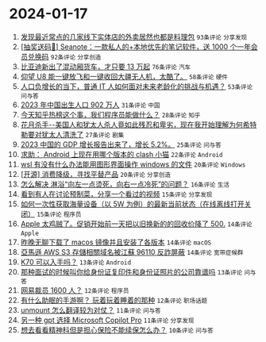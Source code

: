 # 2024-01-17

1. [发现最近常点的几家线下实体店的外卖居然也都是料理包](https://www.v2ex.com/t/1009248) `93条评论` `分享发现`
1. [[抽奖送码🎁] Seanote：一款私人的+本地优先的笔记软件，送 1000 个一年会员兑换码](https://www.v2ex.com/t/1009230) `92条评论` `分享创造`
1. [比亚迪新出了混动厢货车，才只要 13 万起](https://www.v2ex.com/t/1009228) `76条评论` `汽车`
1. [仰望 U8 能一键放飞和一键收回大疆无人机，太酷了。](https://www.v2ex.com/t/1009219) `58条评论` `硬件`
1. [人口负增长的当下，普通 IT 人如何面对未来老龄化的挑战与机遇？](https://www.v2ex.com/t/1009227) `53条评论` `问与答`
1. [2023 年中国出生人口 902 万人](https://www.v2ex.com/t/1009261) `31条评论` `中国`
1. [今天知乎热榜这个事，我们程序员能做什么？](https://www.v2ex.com/t/1009243) `28条评论` `知乎`
1. [花月杀手--美国人和犹太人杀人竟如此残忍和卑劣，现在我开始理解为何希特勒要对犹太人清洗了](https://www.v2ex.com/t/1009244) `27条评论` `剧集`
1. [2023 中国的 GDP 增长报告出来了，增长 5.2%。](https://www.v2ex.com/t/1009297) `25条评论` `问与答`
1. [求助： Android 上现在用哪个版本的 clash 小猫](https://www.v2ex.com/t/1009225) `22条评论` `Android`
1. [wsl 有没有什么办法能用图形界面操作 windows 的文件](https://www.v2ex.com/t/1009255) `20条评论` `Windows`
1. [[开源] 消费降级，寻找平替产品](https://www.v2ex.com/t/1009235) `20条评论` `分享创造`
1. [怎么解决 淋浴“向左一点烫死，向右一点冷死”的问题？](https://www.v2ex.com/t/1009312) `16条评论` `生活`
1. [看到有人在讨论预制菜，分享一个看过的视频](https://www.v2ex.com/t/1009293) `15条评论` `分享发现`
1. [如何一次性获取海量设备（以 5W 为例）的最新当前状态（在线离线打开关闭）](https://www.v2ex.com/t/1009238) `15条评论` `程序员`
1. [Apple 太鸡贼了。促销开始前一天把以旧换新的的回收价降了 500.](https://www.v2ex.com/t/1009249) `14条评论` `Apple`
1. [昨晚无聊下载了 macos 镜像并且安装了各版本](https://www.v2ex.com/t/1009245) `14条评论` `macOS`
1. [亞馬遜 AWS S3 存儲相關域名被江蘇 96110 反詐屏蔽](https://www.v2ex.com/t/1009223) `14条评论` `宽带症候群`
1. [K70 可以入手吗？](https://www.v2ex.com/t/1009263) `13条评论` `Android`
1. [那种面试的时候叫你给身份证复印件和身份证照片的公司靠谱吗](https://www.v2ex.com/t/1009224) `13条评论` `问与答`
1. [网易裁员 1600 人？](https://www.v2ex.com/t/1009289) `12条评论` `程序员`
1. [有什么助眠的手游啊？ 玩着玩着睡着的那种](https://www.v2ex.com/t/1009264) `12条评论` `职场话题`
1. [unmount 怎么翻译较为对仗？](https://www.v2ex.com/t/1009296) `11条评论` `问与答`
1. [另一种 gpt 选择 Microsoft Copilot Pro](https://www.v2ex.com/t/1009254) `11条评论` `分享发现`
1. [想去看看精神科但是担心保险不能续保怎么办？](https://www.v2ex.com/t/1009265) `10条评论` `问与答`
